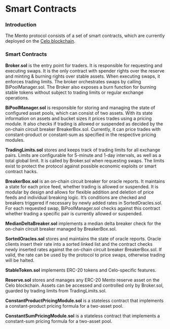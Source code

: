 # Smart Contracts

### Introduction

The Mento protocol consists of a set of smart contracts, which are currently deployed on the [Celo blockchain](https://celo.org/).

### Smart Contracts

**Broker.sol** is the entry point for traders. It is responsible for requesting and executing swaps. It is the only contract with spender rights over the reserve and minting & burning rights over stable assets. When executing swaps, it enforces trading limits. The broker orchestrates swaps by calling BiPoolManager.sol. The Broker also exposes a burn function for burning stable tokens without subject to trading limits or regular exchange operations.

**BiPoolManager.sol** is responsible for storing and managing the state of configured asset pools, which can consist of two assets. With its state information on assets and bucket sizes it prices trades using a pricing module. It also checks if trading is allowed or suspended as decided by the on-chain circuit breaker BreakerBox.sol. Currently, it can price trades with constant-product or constant-sum as specified in the respective pricing modules.

**TradingLimits.sol** stores and keeps track of trading limits for all exchange pairs. Limits are configurable for 5-minute and 1-day intervals, as well as a total global limit. It is called by Broker.sol when requesting swaps. The limits exist to protect the protocol against possible economic exploits or smart contract hacks.

**BreakerBox.sol** is an on-chain circuit breaker for oracle reports. It maintains a state for each price feed, whether trading is allowed or suspended. It is modular by design and allows for flexible addition and deletion of price feeds and individual breaking logic. It’s conditions are checked and breakers triggered if necessary by newly added rates in SortedOracles.sol. For each requested swap, BiPoolManager.sol checks against this contract whether trading a specific pair is currently allowed or suspended.

**MedianDeltaBreaker.sol** implements a median delta breaker check for the on-chain circuit breaker managed by BreakerBox.sol.

**SortedOracles.sol** stores and maintains the state of oracle reports. Oracle clients insert their rate into a sorted linked list and the contract checks newly inserted rates against the on-chain circuit breaker BreakerBox.sol. If valid, the rate can be used by the protocol to price swaps, otherwise trading will be halted.

**StableToken.sol** implements ERC-20 tokens and Celo-specific features.

**Reserve.sol** stores and manages any ERC-20 Mento reserve asset on the Celo blockchain. Assets can be accessed and controlled only by Broker.sol, guarded by trading limits from TradingLimits.sol.

**ConstantProductPricingModule.sol** is a stateless contract that implements a constant-product pricing formula for a two-asset pool.

**ConstantSumPricingModule.sol** is a stateless contract that implements a constant-sum pricing formula for a two-asset pool.
